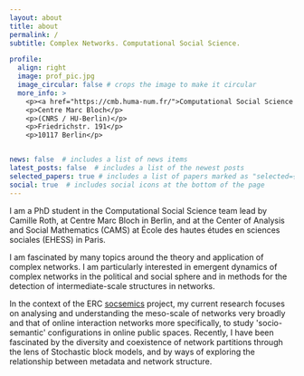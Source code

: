 ```yaml
---
layout: about
title: about
permalink: /
subtitle: Complex Networks. Computational Social Science.

profile:
  align: right
  image: prof_pic.jpg
  image_circular: false # crops the image to make it circular
  more_info: >
    <p><a href="https://cmb.huma-num.fr/">Computational Social Science team</a></p>
    <p>Centre Marc Bloch</p>
    <p>(CNRS / HU-Berlin)</p>
    <p>Friedrichstr. 191</p>
    <p>10117 Berlin</p>


news: false  # includes a list of news items
latest_posts: false  # includes a list of the newest posts
selected_papers: true # includes a list of papers marked as "selected={true}"
social: true  # includes social icons at the bottom of the page
---
```


I am a PhD student in the Computational Social Science team lead by Camille Roth, at Centre Marc
                        Bloch in Berlin, and at the Center of Analysis and Social Mathematics (CAMS) at École des
                        hautes études en sciences sociales (EHESS) in Paris.

I am fascinated by many topics around the theory and application of complex networks. I am
                        particularly interested in emergent dynamics of complex networks in the political and
                        social sphere and in methods for the detection of intermediate-scale
                        structures in networks.

In the context of the ERC [socsemics](https://socsemics.huma-num.fr/) project,
my current research focuses on analysing and understanding the meso-scale of networks very broadly and that of 
online interaction networks more specifically, to study 'socio-semantic' configurations in online public spaces. 
Recently, I have been fascinated by the diversity and coexistence of network partitions through the lens of 
Stochastic block models, and by ways of exploring the relationship between metadata and network structure.
